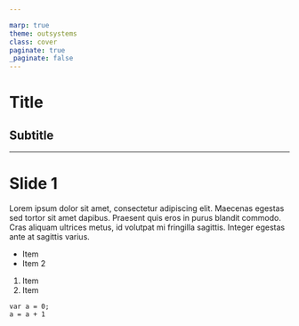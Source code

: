```yaml
---

marp: true
theme: outsystems
class: cover
paginate: true
_paginate: false
---
```


<!-- _class: lead -->

# Title

## Subtitle

---

# Slide 1

Lorem ipsum dolor sit amet, consectetur adipiscing elit. Maecenas egestas sed tortor sit amet dapibus. Praesent quis eros in purus blandit commodo. Cras aliquam ultrices metus, id volutpat mi fringilla sagittis. Integer egestas ante at sagittis varius.

- Item
- Item 2

1. Item
1. Item

```
var a = 0;
a = a + 1
```
